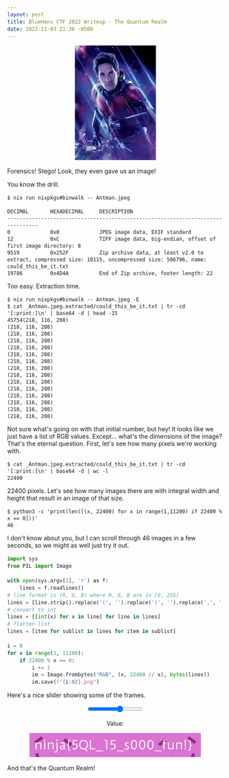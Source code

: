 ```yaml
---
layout: post
title: BlueHens CTF 2022 Writeup - The Quantum Realm
date: 2022-11-03 21:30 -0500
---
```


<center>
<img src="/assets/Antman.jpeg" alt="Antman">
</center>

Forensics! Stego!  Look, they even gave us an image!

You know the drill.

```ShellSession
$ nix run nixpkgs#binwalk -- Antman.jpeg

DECIMAL       HEXADECIMAL     DESCRIPTION
--------------------------------------------------------------------------------
0             0x0             JPEG image data, EXIF standard
12            0xC             TIFF image data, big-endian, offset of first image directory: 8
9519          0x252F          Zip archive data, at least v2.0 to extract, compressed size: 10115, uncompressed size: 506796, name: could_this_be_it.txt
19786         0x4D4A          End of Zip archive, footer length: 22
```

Too easy.  Extraction time.

```ShellSession
$ nix run nixpkgs#binwalk -- Antman.jpeg -E
$ cat _Antman.jpeg.extracted/could_this_be_it.txt | tr -cd '[:print:]\n' | base64 -d | head -15
45754(218, 116, 208)
(218, 116, 208)
(218, 116, 208)
(218, 116, 208)
(218, 116, 208)
(218, 116, 208)
(218, 116, 208)
(218, 116, 208)
(218, 116, 208)
(218, 116, 208)
(218, 116, 208)
(218, 116, 208)
(218, 116, 208)
(218, 116, 208)
(218, 116, 208)
```

Not sure what's going on with that initial number, but hey!  It looks
like we just have a list of RGB values.  Except... what's the
dimensions of the image?  That's the eternal question.  First, let's
see how many pixels we're working with.

```ShellSession
$ cat _Antman.jpeg.extracted/could_this_be_it.txt | tr -cd '[:print:]\n' | base64 -d | wc -l
22400
```

22400 pixels.  Let's see how many images there are with integral width
and height that result in an image of that size.

```
$ python3 -c 'print(len([(x, 22400) for x in range(1,11200) if 22400 % x == 0]))'
46
```

I don't know about you, but I can scroll through 46 images in a few
seconds, so we might as well just try it out.

```python
import sys
from PIL import Image

with open(sys.argv[1], 'r') as f:
    lines = f.readlines()
# line format is (R, G, B) where R, G, B are in [0, 255]
lines = [line.strip().replace('(', '').replace(')', '').replace(',', ' ').split() for line in lines]
# convert to int
lines = [[int(x) for x in line] for line in lines]
# flatten list
lines = [item for sublist in lines for item in sublist]

i = 0
for x in range(1, 11200):
    if 22400 % x == 0:
        i += 1
        im = Image.frombytes("RGB", (x, 22400 // x), bytes(lines))
        im.save(f"{i:02}.png")
```

Here's a nice slider showing some of the frames.

<center>
<div class="slider">
    <input type="range" min="20" max="40" value="32" class="slider" id="myRange">
    <p>Value: <span id="demo"></span></p>
</div>

<div class="image">
    <img id="image" src="/assets/antman_frames/32.png" alt="Antman">
</div>

</center>

<script>
    var slider = document.getElementById("myRange");
    var output = document.getElementById("demo");
    output.innerHTML = slider.value;
    slider.oninput = function() {
        output.innerHTML = this.value;
        document.getElementById("image").src = `/assets/antman_frames/` + this.value + ".png";
    }
</script>

And that's the Quantum Realm!
